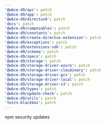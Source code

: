```yaml
---
'@wbce-d9/api': patch
'@wbce-d9/app': patch
'@wbce-d9/directus9': patch
'docs': patch
'@wbce-d9/composables': patch
'@wbce-d9/constants': patch
'@wbce-d9/create-directus-extension': patch
'@wbce-d9/exceptions': patch
'@wbce-d9/extensions-sdk': patch
'@wbce-d9/schema': patch
'@wbce-d9/specs': patch
'@wbce-d9/storage': patch
'@wbce-d9/storage-driver-azure': patch
'@wbce-d9/storage-driver-cloudinary': patch
'@wbce-d9/storage-driver-gcs': patch
'@wbce-d9/storage-driver-local': patch
'@wbce-d9/storage-driver-s3': patch
'@wbce-d9/types': patch
'@wbce-d9/update-check': patch
'@wbce-d9/utils': patch
'tests-blackbox': patch
---
```


npm security updates
